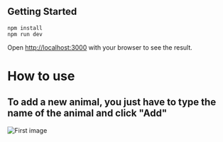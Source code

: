 ## Getting Started

```
npm install
npm run dev
```

Open [http://localhost:3000](http://localhost:3000) with your browser to see the result.

# How to use 
## To add a new animal,  you just have to type the name of the animal and click "Add"
![First image](https://github.com/CarlosRidolfi/animals-list/assets/27232476/c23154ef-6359-44e9-a9e6-be328c8b5bdd)

